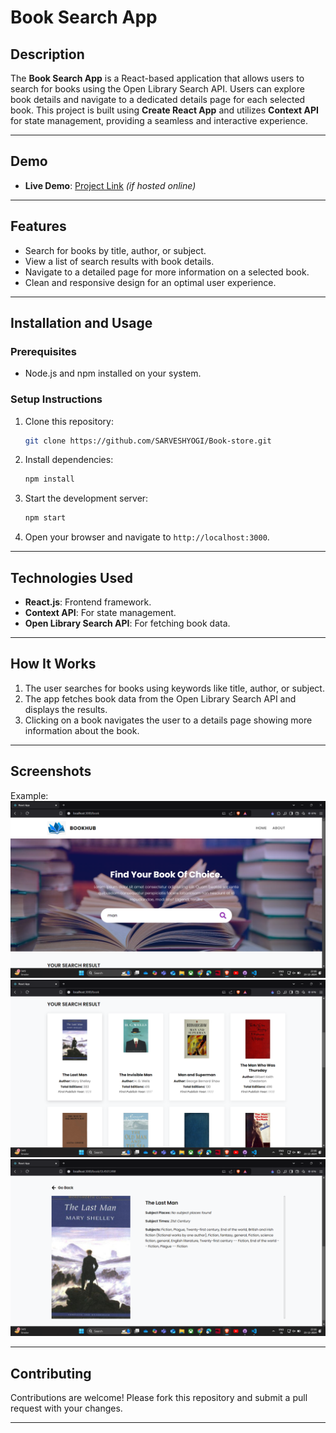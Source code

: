 # **Book Search App**

## **Description**

The **Book Search App** is a React-based application that allows users to search for books using the Open Library Search API. Users can explore book details and navigate to a dedicated details page for each selected book. This project is built using **Create React App** and utilizes **Context API** for state management, providing a seamless and interactive experience.

---

## **Demo**

- **Live Demo**: [Project Link](https://book-store-sarvesh-yogis-projects.vercel.app/) _(if hosted online)_

---

## **Features**

- Search for books by title, author, or subject.
- View a list of search results with book details.
- Navigate to a detailed page for more information on a selected book.
- Clean and responsive design for an optimal user experience.

---

## **Installation and Usage**

### **Prerequisites**

- Node.js and npm installed on your system.

### **Setup Instructions**

1. Clone this repository:
   ```bash
   git clone https://github.com/SARVESHYOGI/Book-store.git
   ```
2. Install dependencies:
   ```bash
   npm install
   ```
3. Start the development server:
   ```bash
   npm start
   ```
4. Open your browser and navigate to `http://localhost:3000`.

---

## **Technologies Used**

- **React.js**: Frontend framework.
- **Context API**: For state management.
- **Open Library Search API**: For fetching book data.

---

## **How It Works**

1. The user searches for books using keywords like title, author, or subject.
2. The app fetches book data from the Open Library Search API and displays the results.
3. Clicking on a book navigates the user to a details page showing more information about the book.

---

## **Screenshots**

Example:  
![Screenshot of Book Search App](./src/images/s1.png)
![Screenshot of Book Search App](./src/images/s2.png)
![Screenshot of Book Search App](./src/images/s3.png)

---

## **Contributing**

Contributions are welcome! Please fork this repository and submit a pull request with your changes.

---
